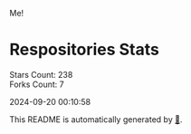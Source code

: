 Me!

# Respositories Stats
Stars Count: 238  
Forks Count: 7

2024-09-20 00:10:58  

This README is automatically generated by [🐰](https://github.com/rnitta/rnitta).
